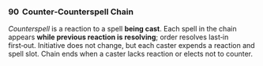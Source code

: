 ### 90 &nbsp;Counter‑Counterspell Chain

*Counterspell* is a reaction to a spell **being cast**. Each spell in the chain appears **while previous reaction is resolving**; order resolves last‑in first‑out. Initiative does not change, but each caster expends a reaction and spell slot. Chain ends when a caster lacks reaction or elects not to counter.
